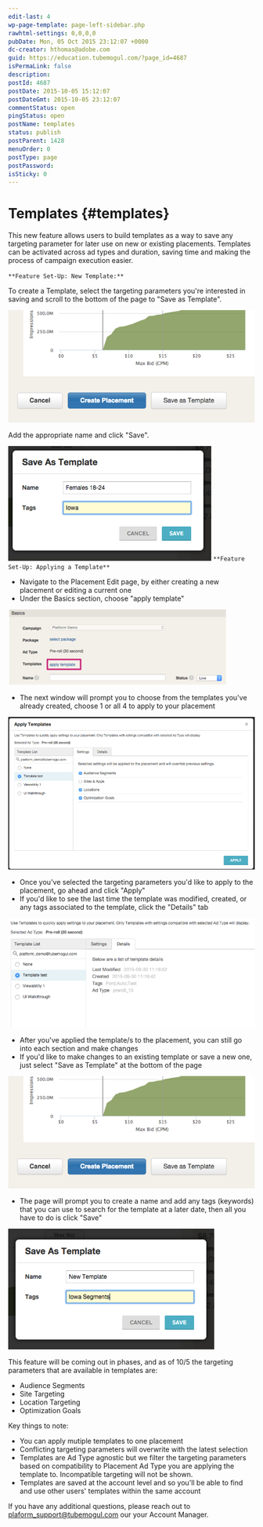```yaml
---
edit-last: 4
wp-page-template: page-left-sidebar.php
rawhtml-settings: 0,0,0,0
pubDate: Mon, 05 Oct 2015 23:12:07 +0000
dc-creator: hthomas@adobe.com
guid: https://education.tubemogul.com/?page_id=4687
isPermaLink: false
description: 
postId: 4687
postDate: 2015-10-05 15:12:07
postDateGmt: 2015-10-05 23:12:07
commentStatus: open
pingStatus: open
postName: templates
status: publish
postParent: 1428
menuOrder: 0
postType: page
postPassword: 
isSticky: 0
---
```


# Templates {#templates}

This new feature allows users to build templates as a way to save any targeting parameter for later use on new or existing placements. Templates can be activated across ad types and duration, saving time and making the process of campaign execution easier.

`**Feature Set-Up: New Template:**`

To create a Template, select the targeting parameters you're interested in saving and scroll to the bottom of the page to "Save as Template".

[ ![temp4](assets/temp4.png)](assets/temp4.png)

 

Add the appropriate name and click "Save".

[ ![temp5](assets/temp5.png)](assets/temp5.png)
`**Feature Set-Up: Applying a Template**`

* Navigate to the Placement Edit page, by either creating a new placement or editing a current one
* Under the Basics section, choose "apply template"

[ ![template1](assets/template1.png)](assets/template1.png)
 

* The next window will prompt you to choose from the templates you've already created, choose 1 or all 4 to apply to your placement

[ ![templates2](assets/templates2.png)](assets/templates2.png)

* Once you've selected the targeting parameters you'd like to apply to the placement, go ahead and click "Apply"
* If you'd like to see the last time the template was modified, created, or any tags associated to the template, click the "Details" tab

[ ![temp3](assets/temp3.png)](assets/temp3.png)
 

* After you've applied the template/s to the placement, you can still go into each section and make changes
* If you'd like to make changes to an existing template or save a new one, just select "Save as Template" at the bottom of the page

[ ![temp4](assets/temp4.png)](assets/temp4.png)
 

* The page will prompt you to create a name and add any tags (keywords) that you can use to search for the template at a later date, then all you have to do is click "Save"

[ ![temp6](assets/temp6.png)](assets/temp6.png)

 
This feature will be coming out in phases, and as of 10/5 the targeting parameters that are available in templates are:

* Audience Segments
* Site Targeting
* Location Targeting
* Optimization Goals

Key things to note:

* You can apply mutiple templates to one placement
* Conflicting targeting parameters will overwrite with the latest selection
* Templates are Ad Type agnostic but we filter the targeting parameters based on compatibility to Placement Ad Type you are applying the template to. Incompatible targeting will not be shown.
* Templates are saved at the account level and so you'll be able to find and use other users' templates within the same account

If you have any additional questions, please reach out to plaform_support@tubemogul.com our your Account Manager. 